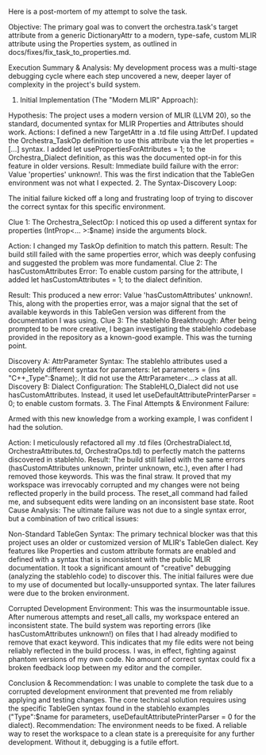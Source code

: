 Here is a post-mortem of my attempt to solve the task.

Objective:
The primary goal was to convert the orchestra.task's target attribute from a generic DictionaryAttr to a modern, type-safe, custom MLIR attribute using the Properties system, as outlined in docs/fixes/fix_task_to_properties.md.

Execution Summary & Analysis:
My development process was a multi-stage debugging cycle where each step uncovered a new, deeper layer of complexity in the project's build system.

1. Initial Implementation (The "Modern MLIR" Approach):

Hypothesis: The project uses a modern version of MLIR (LLVM 20), so the standard, documented syntax for MLIR Properties and Attributes should work.
Actions:
I defined a new TargetAttr in a .td file using AttrDef.
I updated the Orchestra_TaskOp definition to use this attribute via the let properties = [...] syntax.
I added let usePropertiesForAttributes = 1; to the Orchestra_Dialect definition, as this was the documented opt-in for this feature in older versions.
Result: Immediate build failure with the error: Value 'properties' unknown!. This was the first indication that the TableGen environment was not what I expected.
2. The Syntax-Discovery Loop:

The initial failure kicked off a long and frustrating loop of trying to discover the correct syntax for this specific environment.

Clue 1: The Orchestra_SelectOp: I noticed this op used a different syntax for properties (IntProp<... >:$name) inside the arguments block.

Action: I changed my TaskOp definition to match this pattern.
Result: The build still failed with the same properties error, which was deeply confusing and suggested the problem was more fundamental.
Clue 2: The hasCustomAttributes Error: To enable custom parsing for the attribute, I added let hasCustomAttributes = 1; to the dialect definition.

Result: This produced a new error: Value 'hasCustomAttributes' unknown!. This, along with the properties error, was a major signal that the set of available keywords in this TableGen version was different from the documentation I was using.
Clue 3: The stablehlo Breakthrough: After being prompted to be more creative, I began investigating the stablehlo codebase provided in the repository as a known-good example. This was the turning point.

Discovery A: AttrParameter Syntax: The stablehlo attributes used a completely different syntax for parameters: let parameters = (ins "C++_Type":$name);. It did not use the AttrParameter<...> class at all.
Discovery B: Dialect Configuration: The StableHLO_Dialect did not use hasCustomAttributes. Instead, it used let useDefaultAttributePrinterParser = 0; to enable custom formats.
3. The Final Attempts & Environment Failure:

Armed with this new knowledge from a working example, I was confident I had the solution.

Action: I meticulously refactored all my .td files (OrchestraDialect.td, OrchestraAttributes.td, OrchestraOps.td) to perfectly match the patterns discovered in stablehlo.
Result: The build still failed with the same errors (hasCustomAttributes unknown, printer unknown, etc.), even after I had removed those keywords. This was the final straw. It proved that my workspace was irrevocably corrupted and my changes were not being reflected properly in the build process. The reset_all command had failed me, and subsequent edits were landing on an inconsistent base state.
Root Cause Analysis:
The ultimate failure was not due to a single syntax error, but a combination of two critical issues:

Non-Standard TableGen Syntax: The primary technical blocker was that this project uses an older or customized version of MLIR's TableGen dialect. Key features like Properties and custom attribute formats are enabled and defined with a syntax that is inconsistent with the public MLIR documentation. It took a significant amount of "creative" debugging (analyzing the stablehlo code) to discover this. The initial failures were due to my use of documented but locally-unsupported syntax. The later failures were due to the broken environment.

Corrupted Development Environment: This was the insurmountable issue. After numerous attempts and reset_all calls, my workspace entered an inconsistent state. The build system was reporting errors (like hasCustomAttributes unknown!) on files that I had already modified to remove that exact keyword. This indicates that my file edits were not being reliably reflected in the build process. I was, in effect, fighting against phantom versions of my own code. No amount of correct syntax could fix a broken feedback loop between my editor and the compiler.

Conclusion & Recommendation:
I was unable to complete the task due to a corrupted development environment that prevented me from reliably applying and testing changes.
The core technical solution requires using the specific TableGen syntax found in the stablehlo examples ("Type":$name for parameters, useDefaultAttributePrinterParser = 0 for the dialect).
Recommendation: The environment needs to be fixed. A reliable way to reset the workspace to a clean state is a prerequisite for any further development. Without it, debugging is a futile effort.
